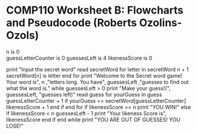 # COMP110 Worksheet B: Flowcharts and Pseudocode (Roberts Ozolins-Ozols)

n is 0  
guessLetterCounter is 0
guessesLeft is 4
likenessScore is 0

print "Input the secret word"
read secretWord
for letter in secretWord
    n + 1
    secretWord[n] is letter
end for
print "Welcome to the Secret word game! Your word is", n ,"letters long. You have", guessesLeft ,"guesses to find out what the word is."
while guessesLeft > 0
    print "Make your guess!(", guessesLeft, "guesses left)"
    read guess
    for yourGuess in guess
        guessLetterCounter + 1
        if yourGuess == secretWord[guessLetterCounter]
            likenessScore + 1
        end if
    end for
    if likenessScore == n
        print "YOU WIN!"
    else if likenessScore < n
        guessesLeft - 1
        print "Your likeness Score is", likenessScore
    end if
end while
print "YOU ARE OUT OF GUESSES! YOU LOSE!"
